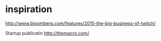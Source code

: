 # inspiration

http://www.bloomberg.com/features/2015-the-big-business-of-twitch/

Startup publicatin
http://themacro.com/ 